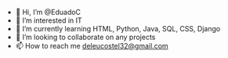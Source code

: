 - 👋 Hi, I’m @EduadoC
- 👀 I’m interested in IT
- 🌱 I’m currently learning HTML, Python, Java, SQL, CSS, Django
- 💞️ I’m looking to collaborate on any projects
- 📫 How to reach me deleucostel32@gmail.com

<!---
EduadoC/EduadoC is a ✨ special ✨ repository because its `README.md` (this file) appears on your GitHub profile.
You can click the Preview link to take a look at your changes.
--->
